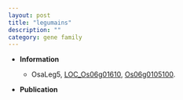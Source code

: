 ```yaml
---
layout: post
title: "legumains"
description: ""
category: gene family
---
```


* **Information**  
    + OsaLeg5, [LOC_Os06g01610](http://rice.uga.edu/cgi-bin/ORF_infopage.cgi?orf=LOC_Os06g01610), [Os06g0105100](https://rapdb.dna.affrc.go.jp/locus/?name=Os06g0105100).

* **Publication**  


